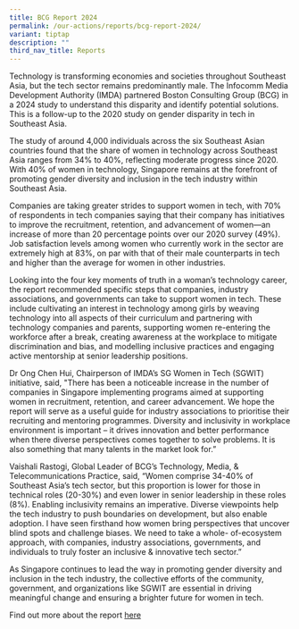 ```yaml
---
title: BCG Report 2024
permalink: /our-actions/reports/bcg-report-2024/
variant: tiptap
description: ""
third_nav_title: Reports
---
```

<p>Technology is transforming economies and societies throughout Southeast
Asia, but the tech sector remains predominantly male. The Infocomm Media
Development Authority (IMDA) partnered Boston Consulting Group (BCG) in
a 2024 study to understand this disparity and identify potential solutions.
This is a follow-up to the 2020 study on gender disparity in tech in Southeast
Asia.</p>
<p>The study of around 4,000 individuals across the six Southeast Asian countries
found that the share of women in technology across Southeast Asia ranges
from 34% to 40%, reflecting moderate progress since 2020. With 40% of women
in technology, Singapore remains at the forefront of promoting gender diversity
and inclusion in the tech industry within Southeast Asia.</p>
<p>Companies are taking greater strides to support women in tech, with 70%
of respondents in tech companies saying that their company has initiatives
to improve the recruitment, retention, and advancement of women—an increase
of more than 20 percentage points over our 2020 survey (49%). Job satisfaction
levels among women who currently work in the sector are extremely high
at 83%, on par with that of their male counterparts in tech and higher
than the average for women in other industries.</p>
<p>Looking into the four key moments of truth in a woman’s technology career,
the report recommended specific steps that companies, industry associations,
and governments can take to support women in tech. These include cultivating
an interest in technology among girls by weaving technology into all aspects
of their curriculum and partnering with technology companies and parents,
supporting women re-entering the workforce after a break, creating awareness
at the workplace to mitigate discrimination and bias, and modelling inclusive
practices and engaging active mentorship at senior leadership positions.</p>
<p>Dr Ong Chen Hui, Chairperson of IMDA’s SG Women in Tech (SGWIT) initiative,
said, "There has been a noticeable increase in the number of companies
in Singapore implementing programs aimed at supporting women in recruitment,
retention, and career advancement. We hope the report will serve as a useful
guide for industry associations to prioritise their recruiting and mentoring
programmes. Diversity and inclusivity in workplace environment is important
– it drives innovation and better performance when there diverse perspectives
comes together to solve problems. It is also something that many talents
in the market look for.”</p>
<p>Vaishali Rastogi, Global Leader of BCG’s Technology, Media, &amp; Telecommunications
Practice, said, “Women comprise 34-40% of Southeast Asia’s tech sector,
but this proportion is lower for those in technical roles (20-30%) and
even lower in senior leadership in these roles (8%). Enabling inclusivity
remains an imperative. Diverse viewpoints help the tech industry to push
boundaries on development, but also enable adoption. I have seen firsthand
how women bring perspectives that uncover blind spots and challenge biases.
We need to take a whole- of-ecosystem approach, with companies, industry
associations, governments, and individuals to truly foster an inclusive
&amp; innovative tech sector.”</p>
<p>As Singapore continues to lead the way in promoting gender diversity and
inclusion in the tech industry, the collective efforts of the community,
government, and organizations like SGWIT are essential in driving meaningful
change and ensuring a brighter future for women in tech.</p>
<p>Find out more about the report <a href="https://www.bcg.com/publications/2024/closing-gender-gap-in-technology-in-southeast-asia" rel="noopener nofollow" target="_blank">here</a>
</p>